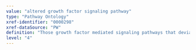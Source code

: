 ```yaml
---
value: "altered growth factor signaling pathway"
type: "Pathway Ontology"
xref-identifier: "0000298"
xref-dataSource: "PW"
definition: "Those growth factor mediated signaling pathways that deviate from what their normal course should be. Aberrant growth factor mediated pathways, alone or in combination with other pathways underlie various diseases."
level: "4"
---
```

